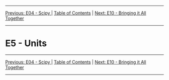 <!-- Navigation -->

---

[Previous: E04 - Scipy ](./E04-Scipy.md) | [Table of Contents](./00-Table-of-Contents.md) | [Next: E10 - Bringing it All Together](./E10-Bringing-it-All-Together.md)

---
<!-- End Navigation -->
# E5 - Units

<!-- Navigation -->

---

[Previous: E04 - Scipy ](./E04-Scipy.md) | [Table of Contents](./00-Table-of-Contents.md) | [Next: E10 - Bringing it All Together](./E10-Bringing-it-All-Together.md)

---
<!-- End Navigation -->
